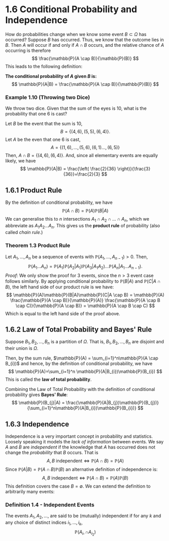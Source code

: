 # 1.6 Conditional Probability and Independence
How do probabilities change when we know some event $B \subset \Omega$ has occurred? Suppose $B$ has occurred. Thus, we know that the outcome lies in $B$. Then $A$ will occur if and only if $A \cap B$ occurs, and the relative chance of $A$ occurring is therefore
$$
\frac{\mathbb{P}(A \cap B)}{\mathbb{P}(B)}
$$
This leads to the following definition:

**The conditional probability of $A$ given $B$ is:**
$$
\mathbb{P}(A|B) = \frac{\mathbb{P}(A \cap B)}{\mathbb{P}(B)}
$$
### Example 1.10 (Throwing two Dice)
We throw two dice. Given that the sum of the eyes is 10, what is the probability that one 6 is cast?

Let $B$ be the event that the sum is 10,
$$
B = \{ (4,6),(5,5),(6,4) \}.
$$
Let $A$ be the even that one 6 is cast,
$$
A = \{ (1,6),\dots,(5,6),(6,1)\dots,(6,5) \}
$$
Then, $A \cap B = \{ (4,6),(6,4) \}$. And, since all elementary events are equally likely, we have
$$
\mathbb{P}(A|B) = \frac{\left( \frac{2}{36} \right)}{\frac{3}{36}}=\frac{2}{3}
$$
## 1.6.1 Product Rule
By the definition of conditional probability, we have
$$
\mathbb{P}(A \cap B) = \mathbb{P}(A)\mathbb{P}(B|A)
$$
We can generalise this to $n$ intersections $A_{1} \cap A_{2} \cap \dots \cap A_{n}$, which we abbreviate as $A_{1}A_{2}\dots A_{n}$. This gives us the **product rule** of probability (also called *chain rule*.)

### Theorem 1.3 Product Rule
Let $A_{1},\dots,A_{n}$ be a sequence of events with $\mathbb{P}(A_{1},\dots,A_{n-1})>0$. Then,
$$
\mathbb{P}(A_{1}\dots A_{n}) = \mathbb{P}(A_{1})\mathbb{P}(A_{2}|A_{1})\mathbb{P}(A_{3}|A_{1}A_{2})\dots \mathbb{P}(A_{n}|A_{1}\dots A_{n-1}).
$$
*Proof*: We only show the proof for 3 events, since the $n>3$ event case follows similarly. By applying conditional probability to $\mathbb{P}(B|A)$ and $\mathbb{P}(C|A \cap B)$, the left hand side of our product rule is we have:
$$
\mathbb{P}(A)\mathbb{P}(B|A)\mathbb{P}(C|A \cap B) = \mathbb{P}(A) \frac{\mathbb{P}(A \cap B)}{\mathbb{P}(A)} \frac{\mathbb{P}(A \cap B \cap C)}{\mathbb{P}(A \cap B)} = \mathbb{P}(A \cap B \cap C)
$$
Which is equal to the left hand side of the proof above.

## 1.6.2 Law of Total Probability and Bayes' Rule
Suppose $B_{1},B_{2},\dots,B_{n}$ is a partition of $\Omega$. That is, $B_{1},B_{2},\dots,B_{n}$ are disjoint and their union is $\Omega$.

Then, by the sum rule, $\mathbb{P}(A) = \sum_{i=1}^n\mathbb{P}(A \cap B_{i})$ and hence, by the definition of conditional probability, we have
$$
\mathbb{P}(A)=\sum_{i=1}^n \mathbb{P}(A|B_{i})\mathbb{P}(B_{i})
$$
This is called the **law of total probability**.

Combining the Law of Total Probability with the definition of conditional probability gives **Bayes' Rule**:
$$
\mathbb{P}(B_{j}|A) = \frac{\mathbb{P}(A|B_{j})\mathbb{P}(B_{j})}{\sum_{i=1}^n\mathbb{P}(A|B_{i})\mathbb{P}(B_{i})}
$$
## 1.6.3 Independence
Independence is a very important concept in probability and statistics. Loosely speaking it models the *lack of information* between events. We say $A$ and $B$ are *independent* if the knowledge that $A$ has occurred does not change the *probability* that $B$ occurs. That is
$$
A,B \text{ independent} \iff \mathbb{P}(A \cap B) = \mathbb{P}(A)
$$
Since $\mathbb{P}(A|B) = \mathbb{P}(A \cap B)\mathbb{P}(B)$ an alternative definition of independence is:
$$A, B \text{ independent} \iff \mathbb{P}(A \cap B) = \mathbb{P}(A)\mathbb{P}(B)$$
This definition covers the case $B=\emptyset$. We can extend the definition to arbitrarily many events:

### Definition 1.4 - Independent Events
The events $A_{1},A_{2},\dots,$ are said to be (mutually) independent if for any $k$ and any choice of distinct indices $i_{1},\dots,i_{k}$,
$$
\mathbb{P}(A_{i},\cap A_{i_{2}})
$$